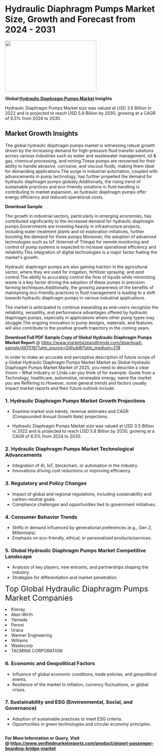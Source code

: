 <H1>Hydraulic Diaphragm Pumps Market Size, Growth and Forecast from 2024 - 2031</H1><img class="aligncenter size-medium wp-image-584254" src="https://thirdeyenews.in/wp-content/uploads/2024/09/Global-Market-Research-300x168.jpeg" alt="" width="300" height="168" /><p><strong>Global&nbsp;<a href="https://www.marketsizeandtrends.com/download-sample/497516/?utm_source=Github8j?utm_medium=218">Hydraulic Diaphragm Pumps Market</a> Insights</strong></p><p>Hydraulic Diaphragm Pumps Market size was valued at USD 3.5 Billion in 2022 and is projected to reach USD 5.8 Billion by 2030, growing at a CAGR of 6.5% from 2024 to 2030.</p><p><h2>Market Growth Insights</h2> <p>The global hydraulic diaphragm pumps market is witnessing robust growth driven by the increasing demand for high-pressure fluid transfer solutions across various industries such as water and wastewater management, oil & gas, chemical processing, and mining.These pumps are renowned for their ability to handle abrasive, corrosive, and viscous fluids, making them ideal for demanding applications.The surge in industrial automation, coupled with advancements in pump technology, has further propelled the demand for hydraulic diaphragm pumps globally.Additionally, the rising trend of sustainable practices and eco-friendly solutions in fluid handling is contributing to market expansion, as hydraulic diaphragm pumps offer energy efficiency and reduced operational costs.</p> <p><strong>Download Sample</strong></p> <p>The growth in industrial sectors, particularly in emerging economies, has contributed significantly to the increased demand for hydraulic diaphragm pumps.Governments are investing heavily in infrastructure projects, including water treatment plants and oil exploration initiatives, further boosting the demand for these pumps.Moreover, the adoption of advanced technologies such as IoT (Internet of Things) for remote monitoring and control of pump systems is expected to increase operational efficiency and reliability.This integration of digital technologies is a major factor fueling the market's growth.</p> <p>Hydraulic diaphragm pumps are also gaining traction in the agricultural sector, where they are used for irrigation, fertilizer spraying, and pest control.The ability to accurately control the flow of liquids while minimizing waste is a key factor driving the adoption of these pumps in precision farming techniques.Additionally, the growing awareness of the benefits of maintaining eco-friendly practices in fluid management is leading to a shift towards hydraulic diaphragm pumps in various industrial applications.</p> <p>The market is anticipated to continue expanding as end-users recognize the reliability, versatility, and performance advantages offered by hydraulic diaphragm pumps, especially in applications where other pump types may struggle.The ongoing innovation in pump designs, materials, and features will also contribute to the positive growth trajectory in the coming years.</p> <p><span class=""><strong>Download Full PDF Sample Copy of Global Hydraulic Diaphragm Pumps Market Report</strong> @ <a href="https://www.marketsizeandtrends.com/download-sample/497516/?utm_source=Github8j?utm_medium=218" target="_blank">https://www.marketsizeandtrends.com/download-sample/497516/?utm_source=Github8j?utm_medium=218</a></span></p><p>In order to make an accurate and perceptive description of future scope of a Global&nbsp;Hydraulic Diaphragm Pumps Market Market as Global&nbsp;Hydraulic Diaphragm Pumps Market Market of 2025, you need to describe a clear Vision &ndash; What Industry or Linda can you think of for example: Quote from a Technology, healthcare, automotive, renewable energy, name the market you are Reffering to.However, some general trends and factors usually impact market reports and their future outlook include:</p><h3>1.&nbsp;<strong>Hydraulic Diaphragm Pumps Market Growth Projections</strong></h3><ul><li>Examine market size trends, revenue estimates and CAGR (Compounded Annual Growth Rate) projections.</li><li><p>Hydraulic Diaphragm Pumps Market size was valued at USD 3.5 Billion in 2022 and is projected to reach USD 5.8 Billion by 2030, growing at a CAGR of 6.5% from 2024 to 2030.</p></li></ul><h3>2.&nbsp;<strong>Hydraulic Diaphragm Pumps Market Technological Advancements</strong></h3><ul><li>Integration of AI, IoT, blockchain, or automation in the industry.</li><li>Innovations driving cost reductions or improving efficiency.</li></ul><h3>3.&nbsp;<strong>Regulatory and Policy Changes</strong></h3><ul><li>Impact of global and regional regulations, including sustainability and carbon-neutral goals.</li><li>Compliance challenges and opportunities tied to government initiatives.</li></ul><h3>4.&nbsp;<strong>Consumer Behavior Trends</strong></h3><ul><li>Shifts in demand influenced by generational preferences (e.g., Gen Z, Millennials).</li><li>Emphasis on eco-friendly, ethical, or personalized products/services.</li></ul><h3>5.&nbsp;<strong>Global Hydraulic Diaphragm Pumps Market Competitive Landscape</strong></h3><ul><li>Analysis of key players, new entrants, and partnerships shaping the industry.</li><li>Strategies for differentiation and market penetration.</li></ul><p data-pm-slice="1 1 []"><span style="color: inherit; font-family: inherit; font-size: 25px;">Top Global Hydraulic Diaphragm Pumps Market Companies</span></p><div class="" data-test-id=""><p><li>Kimray</li><li> Aker-Wirth</li><li> Yamada</li><li> Peroni</li><li> Uraca</li><li> Wanner Engineering</li><li> Williams</li><li> Wastecorp</li><li> TACMINA CORPORATION</li></p></div><h3>6.&nbsp;<strong>Economic and Geopolitical Factors</strong></h3><ul><li>Influence of global economic conditions, trade policies, and geopolitical events.</li><li>Resilience of the market to inflation, currency fluctuations, or global crises.</li></ul><h3>7.&nbsp;<strong>Sustainability and ESG (Environmental, Social, and Governance)</strong></h3><ul><li>Adoption of sustainable practices to meet ESG criteria.</li><li>Opportunities in green technologies and circular economy principles.</li></ul><h2><strong style="font-size: 14px;">For More Information or Query, Visit @&nbsp;</strong><a style="background-color: #ffffff; font-size: 14px;" href="https://www.marketsizeandtrends.com/report/hydraulic-diaphragm-pumps-market/" target="_blank">https://www.verifiedmarketreports.com/product/airport-passenger-boarding-bridge-market</a></h2>